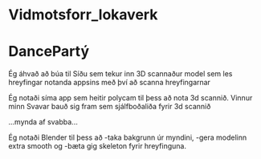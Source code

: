 # Vidmotsforr_lokaverk

# DancePartý

Ég áhvað að búa til Síðu sem tekur inn 3D scannaður model sem les hreyfingar notanda appsins með því að scanna hreyfingarnar 

Ég notaði síma app sem heitir polycam til þess að nota 3d scannið.
Vinnur minn Svavar bauð sig fram sem sjálfboðaliða fyrir 3d scannið


...mynda af svabba...


Ég notaði Blender til þess að 
  -taka bakgrunn úr myndini, 
  -gera modelinn extra smooth og 
  -bæta gig skeleton fyrir hreyfinguna.





